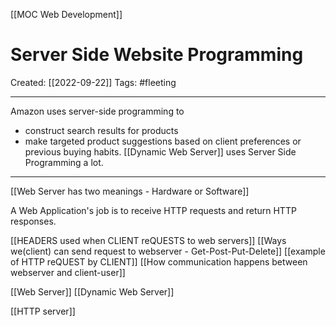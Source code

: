 [[MOC Web Development]]

# Server Side Website Programming
Created:  [[2022-09-22]]
Tags: #fleeting 

---
Amazon uses server-side programming to
- construct search results for products
- make targeted product suggestions based on client preferences or previous buying habits. 
[[Dynamic Web Server]] uses Server Side Programming a lot.

---
[[Web Server has two meanings - Hardware or Software]]

A Web Application's job is to receive HTTP requests and return HTTP responses.




[[HEADERS used when CLIENT reQUESTS to web servers]]
[[Ways we(client) can send request to webserver - Get-Post-Put-Delete]]
[[example of HTTP reQUEST by CLIENT]]
[[How communication happens between webserver and client-user]]

[[Web Server]]
[[Dynamic Web Server]]

[[HTTP server]]









